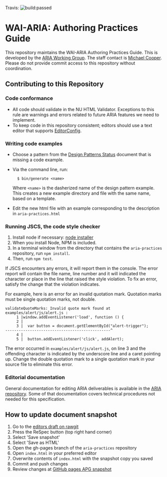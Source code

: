 Travis: <img src="https://travis-ci.org/w3c/aria-practices.svg" alt="build:passed">

# WAI-ARIA: Authoring Practices Guide

This repository maintains the WAI-ARIA Authoring Practices Guide.
This is developed by the [ARIA Working Group](http://www.w3.org/WAI/ARIA/).
The staff contact is [Michael Cooper](http://www.w3.org/People/cooper/).
Please do not provide commit access to this repository without coordination.

## Contributing to this Repository

### Code conformance

* All code should validate in the NU HTML Validator.
Exceptions to this rule are warnings and errors related to
future ARIA features we need to implement.
* To keep code in this repository consistent; editors should use a text editor
that supports [EditorConfig](http://editorconfig.org/).

### Writing code examples

- Choose a pattern from the
  [Design Patterns Status](https://github.com/w3c/aria-practices/wiki/Design-Patterns-Status)
  document that is missing a code example.
- Via the command line, run:

        $ bin/generate <name>

  Where `<name>` is the dasherized name of the design pattern example. This
  creates a new example directory and file with the same name, based on a
  template.

- Edit the new html file with an example corresponding to the description in
  `aria-practices.html`

### Running JSCS, the code style checker

1. Install node if necessary: [node installer](https://nodejs.org/en/download/)
1. When you install Node, NPM is included.
1. In a terminal window from the directory that contains the `aria-practices`
repository, run `npm install`.
1. Then, run `npm test`.

If JSCS encounters any errors, it will report them in the console. The error report will
contain the file name, line number and it will indicated the character or place
in the line that raised the style violation. To fix an error, satisfy the change
that the violation indicates.

For example, here is an error for an invalid quotation mark. Quotation marks must
be single quotation marks, not double.

```
validateQuoteMarks: Invalid quote mark found at examples/alert/js/alert.js :
     1 |window.addEventListener('load', function () {
     2 |
     3 |  var button = document.getElementById("alert-trigger");
-----------------------------------------------^
     4 |
     5 |  button.addEventListener('click', addAlert);
```

The error occurred in `examples/alert/js/alert.js`, on line 3 and the offending
character is indicated by the underscore line and a caret pointing up. Change the
double quotation mark to a single quotation mark in your source file to eliminate
this error.

### Editorial documentation

General documentation for editing ARIA deliverables is available in the
[ARIA repository](https://github.com/w3c/aria/).
Some of that documentation covers technical procedures not needed
for this specification.

## How to update document snapshot

1. Go to the [editors draft on rawgit](https://cdn.rawgit.com/w3c/aria-practices/master/aria-practices.html)
2. Press the ReSpec button (top right hand corner)
3. Select 'Save snapshot'
4. Select 'Save as HTML'
5. Open the gh-pages branch of the `aria-practices` repository
6. Open `index.html` in your preferred editor
7. Overwrite contents of `index.html` with the snapshot copy you saved
8. Commit and push changes
9. Review changes at [GitHub pages APG snapshot](http://w3c.github.io/aria-practices/)
